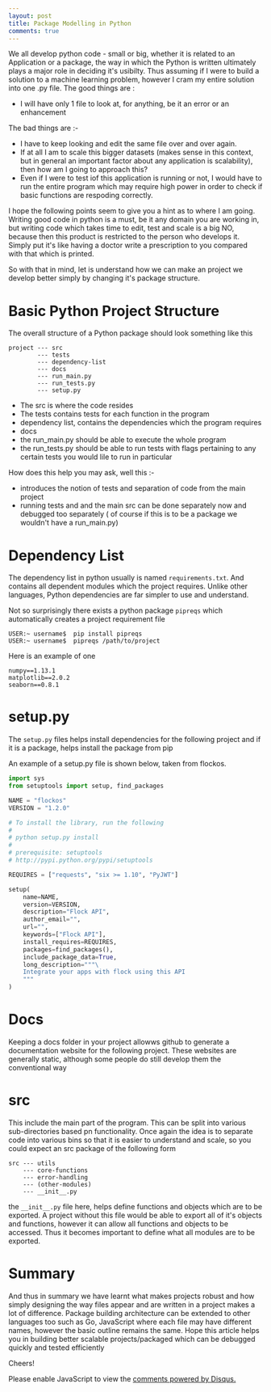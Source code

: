 ```yaml
---
layout: post
title: Package Modelling in Python
comments: true
---
```


We all develop python code - small or big, whether it is related to an Application or a package, the way in which the Python is written ultimately plays a major role in deciding it's usibilty. Thus assuming if I were to build a solution to a machine learning problem, however I cram my entire solution into one .py file. The good things are :

- I will have only 1 file to look at, for anything, be it an error or an enhancement

The bad things are :-

- I have to keep looking and edit the same file over and over again.
- If at all I am to scale this bigger datasets (makes sense in this context, but in general an important factor about any application is scalability), then how am I going to approach this?
- Even if I were to test iof this application is running or not, I would have to run the entire program which may require high power in order to check if basic functions are respoding correctly.

I hope the following points seem to give you a hint as to where I am going. Writing good code in python is a must, be it any domain you are working in, but writing code which takes time to edit, test and scale is a big NO, because then this product is restricted to the person who develops it. Simply put it's like having a doctor write a prescription to you compared with that which is printed. 

So with that in mind, let is understand how we can make an project we develop better simply by changing it's package structure. 

<h1 class="post-subheading"> Basic Python Project Structure </h1>

The overall structure of a Python package should look something like this 

```
project --- src
        --- tests
        --- dependency-list
        --- docs
        --- run_main.py
        --- run_tests.py
        --- setup.py
```

- The src is where the code resides
- The tests contains tests for each function in the program
- dependency list, contains the dependencies which the program requires
- docs
- the run_main.py should be able to execute the whole program
- the run_tests.py should be able to run tests with flags pertaining to any certain tests you would lile to run in particular


How does this help you may ask, well this :-

- introduces the notion of tests and separation of code from the main project
- running tests and and the main src can be done separately now and debugged too separately ( of course if this is to be a package we wouldn't have a run_main.py)


<h1 class="post-subheading"> Dependency List </h1>

The dependency list in python usually is named `requirements.txt`. And contains all dependent modules which the project requires. Unlike other languages, Python dependencies are far simpler to use and understand. 

Not so surprisingly there exists a python package `pipreqs` which automatically creates a project requirement file

```console
USER:~ username$  pip install pipreqs
USER:~ username$  pipreqs /path/to/project
```

Here is an example of one

```
numpy==1.13.1
matplotlib==2.0.2 
seaborn==0.8.1
```

<h1 class="post-subheading"> setup.py </h1>


The `setup.py` files helps install dependencies for the following project and if it is a package, helps install the package from pip

An example of a setup.py file is shown below, taken from flockos.

```python
import sys
from setuptools import setup, find_packages

NAME = "flockos"
VERSION = "1.2.0"

# To install the library, run the following
#
# python setup.py install
#
# prerequisite: setuptools
# http://pypi.python.org/pypi/setuptools

REQUIRES = ["requests", "six >= 1.10", "PyJWT"]

setup(
    name=NAME,
    version=VERSION,
    description="Flock API",
    author_email="",
    url="",
    keywords=["Flock API"],
    install_requires=REQUIRES,
    packages=find_packages(),
    include_package_data=True,
    long_description="""\
    Integrate your apps with flock using this API
    """
)
```

<h1 class="post-subheading">Docs</h1>

Keeping a docs folder in your project allowws github to generate a documentation website for the following project. These websites are generally static, although some people do still develop them the conventional way 

<h1 class="post-subheading">src</h1>

This include the main part of the program. This can be split into various sub-directories based pn functionality. Once again the idea is to separate code into various bins so that it is easier to understand and scale, so you could expect an src package of the following form

```
src --- utils
    --- core-functions
    --- error-handling
    --- (other-modules)
    --- __init__.py 
```


the `__init__.py` file here, helps define functions and objects which are to be exported. A project without this file would be able to export all of it's objects and functions, however it can allow all functions and objects to be accessed. Thus it becomes important to define what all modules are to be exported.

<h1 class="post-subheading">Summary</h1>

And thus in summary we have learnt what makes projects robust and how simply designing the way files appear and are written in a project makes a lot of difference. Package building architecture can be extended to other languages too such as Go, JavaScript where each file may have different names, however the basic outline remains the same. Hope this article helps you in building better scalable projects/packaged which can be debugged quickly and tested efficiently

Cheers!

<div id="disqus_thread"></div>
<script>

/**
*  RECOMMENDED CONFIGURATION VARIABLES: EDIT AND UNCOMMENT THE SECTION BELOW TO INSERT DYNAMIC VALUES FROM YOUR PLATFORM OR CMS.
*  LEARN WHY DEFINING THESE VARIABLES IS IMPORTANT: https://disqus.com/admin/universalcode/#configuration-variables*/
/*
var disqus_config = function () {
this.page.url = PAGE_URL;  // Replace PAGE_URL with your page's canonical URL variable
this.page.identifier = PAGE_IDENTIFIER; // Replace PAGE_IDENTIFIER with your page's unique identifier variable
};
*/
(function() { // DON'T EDIT BELOW THIS LINE
var d = document, s = d.createElement('script');
s.src = 'https://sahitpj-github-io.disqus.com/embed.js';
s.setAttribute('data-timestamp', +new Date());
(d.head || d.body).appendChild(s);
})();
</script>
<noscript>Please enable JavaScript to view the <a href="https://disqus.com/?ref_noscript">comments powered by Disqus.</a></noscript>